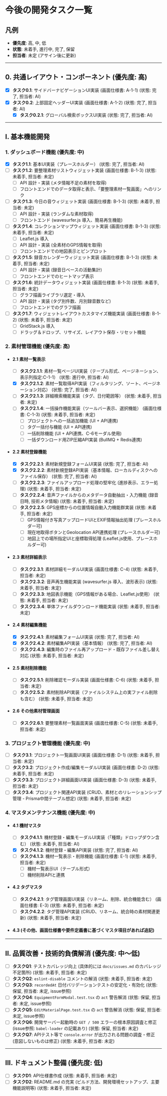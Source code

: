 # 今後の開発タスク一覧

## 凡例
- **優先度**: 高, 中, 低
- **状態**: 未着手, 進行中, 完了, 保留
- **担当者**: 未定 (アサイン後に更新)

---

## 0. 共通レイアウト・コンポーネント (優先度: 高)
  - [x] **タスク0.1**: サイドバーナビゲーションUI実装 (画面仕様書: A-1-1) (状態: 完了, 担当者: AI)
  - [x] **タスク0.2**: 上部固定ヘッダーUI実装 (画面仕様書: A-1-2) (状態: 完了, 担当者: AI)
    - [x] **タスク0.2.1**: グローバル検索ボックスUI実装 (状態: 完了, 担当者: AI)

---

## I. 基本機能開発

### 1. ダッシュボード機能 (優先度: 中)
  - [x] **タスク1.1**: 基本UI実装（プレースホルダー） (状態: 完了, 担当者: AI)
  - [ ] **タスク1.2**: 要整理素材リストウィジェット実装 (画面仕様書: B-1-3) (状態: 未着手, 担当者: 未定)
      - [ ] API 設計・実装 (メタ情報不足の素材を取得)
      - [ ] フロントエンドでのデータ取得と表示、「要整理素材一覧画面」へのリンク
  - [ ] **タスク1.3**: 今日の音ウィジェット実装 (画面仕様書: B-1-3) (状態: 未着手, 担当者: 未定)
      - [ ] API 設計・実装 (ランダムな素材取得)
      - [ ] フロントエンド (wavesurfer.js 導入、簡易再生機能)
  - [ ] **タスク1.4**: コレクションマップウィジェット実装 (画面仕様書: B-1-3) (状態: 未着手, 担当者: 未定)
      - [ ] Leaflet.js 導入
      - [ ] API 設計・実装 (全素材のGPS情報を取得)
      - [ ] フロントエンドでの地図表示とピンプロット
  - [ ] **タスク1.5**: 録音カレンダーウィジェット実装 (画面仕様書: B-1-3) (状態: 未着手, 担当者: 未定)
      - [ ] API 設計・実装 (録音日ベースの活動集計)
      - [ ] フロントエンドでのヒートマップ表示
  - [ ] **タスク1.6**: 統計データウィジェット実装 (画面仕様書: B-1-3) (状態: 未着手, 担当者: 未定)
      - [ ] グラフ描画ライブラリ選定・導入
      - [ ] API 設計・実装 (タグ別件数、月別録音数など)
      - [ ] フロントエンドでのグラフ描画
  - [ ] **タスク1.7**: ウィジェットレイアウトカスタマイズ機能実装 (画面仕様書: B-1-2) (状態: 未着手, 担当者: 未定)
      - [ ] GridStack.js 導入
      - [ ] ドラッグ＆ドロップ、リサイズ、レイアウト保存・リセット機能

### 2. 素材管理機能 (優先度: 高)
  - #### 2.1 素材一覧表示
    - [ ] **タスク2.1.1**: 素材一覧ページUI実装（テーブル形式、ページネーション、表示列指定:C-1-1） (状態: 進行中, 担当者: AI)
    - [x] **タスク2.1.2**: 素材一覧取得API実装（フィルタリング、ソート、ページネーション対応） (状態: 完了, 担当者: AI)
    - [ ] **タスク2.1.3**: 詳細検索機能実装（タグ、日付範囲等） (状態: 未着手, 担当者: 未定)
    - [ ] **タスク2.1.4**: 一括操作機能実装（ツールバー表示、選択機能） (画面仕様書: C-1-3) (状態: 未着手, 担当者: 未定)
        - [ ] プロジェクトへの一括追加機能 (UI + API連携)
        - [ ] タグ一括付与機能 (UI + API連携)
        - [ ] 一括削除機能 (UI + API連携、C-6モーダル使用)
        - [ ] 一括ダウンロード用ZIP圧縮API実装 (BullMQ + Redis連携)
  - #### 2.2 素材登録機能
    - [x] **タスク2.2.1**: 素材新規登録フォームUI実装 (状態: 完了, 担当者: AI)
    - [x] **タスク2.2.2**: 素材新規登録API実装（基本情報、ローカルディスクへのファイル保存） (状態: 完了, 担当者: AI)
    - [ ] **タスク2.2.3**: ファイルアップロード処理の堅牢化 (進捗表示、エラー処理) (状態: 未着手, 担当者: 未定)
    - [ ] **タスク2.2.4**: 音声ファイルからのメタデータ自動抽出・入力機能 (録音日時, 技術メタ情報) (状態: 未着手, 担当者: 未定)
    - [ ] **タスク2.2.5**: GPS座標からの位置情報自動入力機能群実装 (状態: 未着手, 担当者: 未定)
        - [ ] GPS情報付き写真アップロードUIとEXIF情報抽出処理 (プレースホルダー可)
        - [ ] 現在地取得ボタンとGeolocation API連携処理 (プレースホルダー可)
        - [ ] 地図上での場所指定UIと座標取得処理 (Leaflet.js使用、プレースホルダー可)
  - #### 2.3 素材詳細表示
    - [ ] **タスク2.3.1**: 素材詳細モーダルUI実装 (画面仕様書: C-4) (状態: 未着手, 担当者: 未定)
    - [ ] **タスク2.3.2**: 音声再生機能実装 (wavesurfer.js 導入、波形表示) (状態: 未着手, 担当者: 未定)
    - [ ] **タスク2.3.3**: 地図表示機能（GPS情報がある場合、Leaflet.js使用） (状態: 未着手, 担当者: 未定)
    - [ ] **タスク2.3.4**: 単体ファイルダウンロード機能実装 (状態: 未着手, 担当者: 未定)
  - #### 2.4 素材編集機能
    - [x] **タスク2.4.1**: 素材編集フォームUI実装 (状態: 完了, 担当者: AI)
    - [x] **タスク2.4.2**: 素材編集API実装（基本情報） (状態: 完了, 担当者: AI)
    - [ ] **タスク2.4.3**: 編集時のファイル再アップロード・既存ファイル差し替え対応 (状態: 未着手, 担当者: 未定)
  - #### 2.5 素材削除機能
    - [ ] **タスク2.5.1**: 削除確認モーダル実装 (画面仕様書: C-6) (状態: 未着手, 担当者: 未定)
    - [ ] **タスク2.5.2**: 素材削除API実装（ファイルシステム上の実ファイル削除も含む） (状態: 未着手, 担当者: 未定)
  - #### 2.6 その他素材管理画面
    - [ ] **タスク2.6.1**: 要整理素材一覧画面実装 (画面仕様書: C-5) (状態: 未着手, 担当者: 未定)

### 3. プロジェクト管理機能 (優先度: 中)
  - [ ] **タスク3.1**: プロジェクト一覧画面UI実装 (画面仕様書: D-1) (状態: 未着手, 担当者: 未定)
  - [ ] **タスク3.2**: プロジェクト作成/編集モーダルUI実装 (画面仕様書: D-2) (状態: 未着手, 担当者: 未定)
  - [ ] **タスク3.3**: プロジェクト詳細画面UI実装 (画面仕様書: D-3) (状態: 未着手, 担当者: 未定)
  - [ ] **タスク3.4**: プロジェクト関連API実装 (CRUD、素材とのリレーションシップ管理 - Prisma中間テーブル想定) (状態: 未着手, 担当者: 未定)

### 4. マスタメンテナンス機能 (優先度: 中)
  - #### 4.1 機材マスタ
    - [ ] **タスク4.1.1**: 機材登録・編集モーダルUI実装（「種類」ドロップダウン含む） (状態: 未着手, 担当者: AI)
    - [x] **タスク4.1.2**: 機材登録・編集API実装 (状態: 完了, 担当者: AI)
    - [ ] **タスク4.1.3**: 機材一覧表示・削除機能 (画面仕様書: E-1) (状態: 未着手, 担当者: 未定)
        - [ ] 機材一覧表示UI（テーブル形式）
        - [ ] 機材削除APIと連携
  - #### 4.2 タグマスタ
    - [ ] **タスク4.2.1**: タグ管理画面UI実装（リネーム、削除、統合機能含む） (画面仕様書: E-3) (状態: 未着手, 担当者: 未定)
    - [ ] **タスク4.2.2**: タグ管理API実装 (CRUD、リネーム、統合時の素材関連更新) (状態: 未着手, 担当者: 未定)
  - #### 4.3 (その他、画面仕様書や要件定義書に基づくマスタ項目があれば追記)

---

## II. 品質改善・技術的負債解消 (優先度: 中～低)
  - [ ] **タスクQ1**: テストカバレッジ向上 (具体的には `docs/issues.md` のカバレッジ不足箇所) (状態: 未着手, 担当者: 未定)
  - [ ] **タスクQ2**: `eslint-disable` コメントの解消 (状態: 未着手, 担当者: 未定)
  - [ ] **タスクQ3**: `recordedAt` 日付バリデーションテストの安定化・有効化 (状態: 保留, 担当者: 未定, issue参照)
  - [ ] **タスクQ4**: `EquipmentFormModal.test.tsx` の `act` 警告解消 (状態: 保留, 担当者: 未定, issue参照)
  - [ ] **タスクQ5**: `EditMaterialPage.test.tsx` の `act` 警告解消 (状態: 保留, 担当者: 未定, issue参照)
  - [ ] **タスクQ6**: 開発サーバー起動時の `GET / 500` エラーの根本原因調査と修正 (issue参照: `babel-loader` の記載あり) (状態: 保留, 担当者: 未定)
  - [ ] **タスクQ7**: APIテスト等で `console.error` が出力される問題の調査・修正 (意図しないものは修正) (状態: 未着手, 担当者: 未定)

---

## III. ドキュメント整備 (優先度: 低)
  - [ ] **タスクD1**: API仕様書作成 (状態: 未着手, 担当者: 未定)
  - [ ] **タスクD2**: README.md の充実 (ビルド方法、開発環境セットアップ、主要機能説明等) (状態: 未着手, 担当者: 未定)

